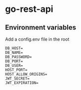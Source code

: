 # go-rest-api

## Environment variables

Add a config.env file in the root

```
DB_HOST=
DB_NAME=
DB_PASSWORD=
DB_PORT=
DB_USER=
HOST_PORT=
HOST_ALLOW_ORIGINS=
JWT_SECRET=
JWT_EXPIRATION=
```
